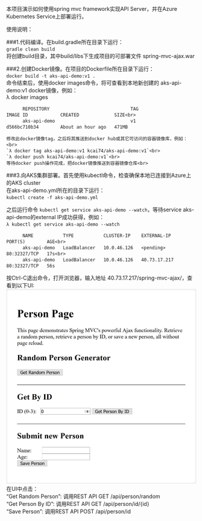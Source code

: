 本项目演示如何使用spring mvc framework实现API Server，并在Azure Kubernetes Service上部署运行。<br>

使用说明：

###1.代码编译。在build.gradle所在目录下运行：<br>
  `gradle clean build`<br>
  将创建build目录，其中build/libs下生成项目的可部署文件 spring-mvc-ajax.war
  
###2.创建Docker镜像。在项目的Dockerfile所在目录下运行：<br>
  `docker build -t aks-api-demo:v1 .`<br>
  命令结束后，使用docker images命令，将可查看到本地新创建的 aks-api-demo:v1 docker镜像，例如：<br>
  λ docker images<br>
  ```
		REPOSITORY                              TAG                 IMAGE ID            CREATED             SIZE<br>
		aks-api-demo                            v1                  d566bc710b34        About an hour ago   471MB
  ```
  
	修改此docker镜像tag，之后将其推送到docker hub或其它可访问的容器镜像库，例如：<br>
	`λ docker tag aks-api-demo:v1 kcai74/aks-api-demo:v1`<br>
	`λ docker push kcai74/aks-api-demo:v1`<br>
	等待docker push操作完成，把docker镜像推送到容器镜像仓库<br>
	
###3.向AKS集群部署。首先使用kubectl命令，检查确保本地已连接到Azure上的AKS cluster<br>
  在aks-api-demo.yml所在的目录下运行：<br>
  `kubectl create -f aks-api-demo.yml`
  
  之后运行命令 `kubectl get service aks-api-demo --watch`，等待service aks-api-demo的external IP成功获得，例如：<br>
  `λ kubectl get service aks-api-demo --watch`<br>
  ```
		NAME           TYPE           CLUSTER-IP    EXTERNAL-IP   PORT(S)        AGE<br>
		aks-api-demo   LoadBalancer   10.0.46.126   <pending>     80:32327/TCP   17s<br>
		aks-api-demo   LoadBalancer   10.0.46.126   40.73.17.217   80:32327/TCP   56s
  ```

  按Ctrl-C退出命令，打开浏览器，输入地址 40.73.17.217/spring-mvc-ajax/，查看到以下UI:<br>
  ![](https://github.com/kylercai/spring-mvc-ajax/blob/master/UI.jpg)
  在UI中点击：<br>
  “Get Random Person”: 调用REST API GET /api/person/random<br>
  “Get Person By ID”: 调用REST API GET /api/person/id/{id}<br>
  “Save Person”: 调用REST API POST /api/person/id<br>
